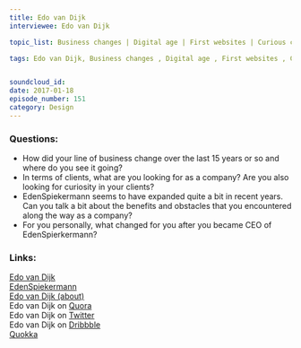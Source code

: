 ```yaml
--- 
title: Edo van Dijk
interviewee: Edo van Dijk

topic_list: Business changes | Digital age | First websites | Curious clients | Brand power | Asia | Finding clients | Chinese companies | Huge markets | Chinese innovation | Manufacturing quality | Expansion obstacles | International company | Company culture | Bureaucracy | Nimble organization | Freedom | Independence | CEO perspective | Starting over

tags: Edo van Dijk, Business changes , Digital age , First websites , Curious clients , Brand power , Asia , Finding clients , Chinese companies , Huge markets , Chinese innovation , Manufacturing quality , Expansion obstacles , International company , Company culture , Bureaucracy , Nimble organization , Freedom , Independence , CEO perspective , Starting over


soundcloud_id: 
date: 2017-01-18
episode_number: 151
category: Design
---
```


### Questions:
- How did your line of business change over the last 15 years or so and where do you see it going? 
- In terms of clients, what are you looking for as a company? Are you also looking for curiosity in your clients?
- EdenSpiekermann seems to have expanded quite a bit in recent years. Can you talk a bit about the benefits and obstacles that you encountered along the way as a company?
-  For you personally, what changed for you after you became CEO of EdenSpierkermann?

### Links:

[Edo van Dijk](https://www.edenspiekermann.com/people/edo-van-dijk/)<br>
[EdenSpiekermann](https://www.edenspiekermann.com/)<br>
[Edo van Dijk (about)](https://about.me/edoch)<br>
Edo van Dijk on [Quora](https://www.quora.com/profile/Edo-van-Dijk)<br>
Edo van Dijk on [Twitter](https://twitter.com/edoch?lang=de)<br>
Edo van Dijk on [Dribbble](https://dribbble.com/edoch)<br>
[Quokka](https://dribbble.com/shots/2731391-Quokka-Logo)<br>
